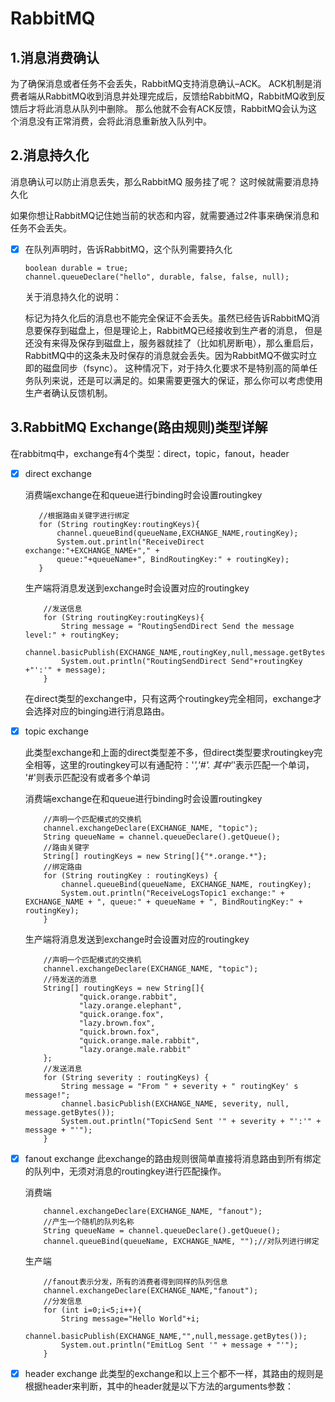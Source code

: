
# RabbitMQ 

## 1.消息消费确认

 为了确保消息或者任务不会丢失，RabbitMQ支持消息确认–ACK。
 ACK机制是消费者端从RabbitMQ收到消息并处理完成后，反馈给RabbitMQ，RabbitMQ收到反馈后才将此消息从队列中删除。
 那么他就不会有ACK反馈，RabbitMQ会认为这个消息没有正常消费，会将此消息重新放入队列中。
 
 
## 2.消息持久化 

 消息确认可以防止消息丢失，那么RabbitMQ 服务挂了呢？
 这时候就需要消息持久化
 
 如果你想让RabbitMQ记住她当前的状态和内容，就需要通过2件事来确保消息和任务不会丢失。 
 
 - [x] 在队列声明时，告诉RabbitMQ，这个队列需要持久化
 
   ```
   boolean durable = true;
   channel.queueDeclare("hello", durable, false, false, null);
   ```
  
     关于消息持久化的说明： 
     
     标记为持久化后的消息也不能完全保证不会丢失。虽然已经告诉RabbitMQ消息要保存到磁盘上，但是理论上，RabbitMQ已经接收到生产者的消息，
     但是还没有来得及保存到磁盘上，服务器就挂了（比如机房断电），那么重启后，RabbitMQ中的这条未及时保存的消息就会丢失。因为RabbitMQ不做实时立即的磁盘同步（fsync）。
     这种情况下，对于持久化要求不是特别高的简单任务队列来说，还是可以满足的。如果需要更强大的保证，那么你可以考虑使用生产者确认反馈机制。
     
## 3.RabbitMQ Exchange(路由规则)类型详解
 在rabbitmq中，exchange有4个类型：direct，topic，fanout，header     
 - [x] direct exchange  
 
    消费端exchange在和queue进行binding时会设置routingkey
    ```
       //根据路由关键字进行绑定
       for (String routingKey:routingKeys){
           channel.queueBind(queueName,EXCHANGE_NAME,routingKey);
           System.out.println("ReceiveDirect exchange:"+EXCHANGE_NAME+"," +
           queue:"+queueName+", BindRoutingKey:" + routingKey);
       }
    ```  
   生产端将消息发送到exchange时会设置对应的routingkey      
   
    ```
        //发送信息
        for (String routingKey:routingKeys){
            String message = "RoutingSendDirect Send the message level:" + routingKey;
            channel.basicPublish(EXCHANGE_NAME,routingKey,null,message.getBytes());
            System.out.println("RoutingSendDirect Send"+routingKey +"':'" + message);
        }
    ```            
     在direct类型的exchange中，只有这两个routingkey完全相同，exchange才会选择对应的binging进行消息路由。
     
- [x] topic exchange
   
   此类型exchange和上面的direct类型差不多，但direct类型要求routingkey完全相等，这里的routingkey可以有通配符：'*','#'.
   其中'*'表示匹配一个单词， '#'则表示匹配没有或者多个单词
   
   消费端exchange在和queue进行binding时会设置routingkey
   ```
       //声明一个匹配模式的交换机
       channel.exchangeDeclare(EXCHANGE_NAME, "topic");
       String queueName = channel.queueDeclare().getQueue();
       //路由关键字
       String[] routingKeys = new String[]{"*.orange.*"};
       //绑定路由
       for (String routingKey : routingKeys) {
           channel.queueBind(queueName, EXCHANGE_NAME, routingKey);
           System.out.println("ReceiveLogsTopic1 exchange:" + EXCHANGE_NAME + ", queue:" + queueName + ", BindRoutingKey:" + routingKey);
       }
    ```
    生产端将消息发送到exchange时会设置对应的routingkey  
    ```
        //声明一个匹配模式的交换机
        channel.exchangeDeclare(EXCHANGE_NAME, "topic");
        //待发送的消息
        String[] routingKeys = new String[]{
                "quick.orange.rabbit",
                "lazy.orange.elephant",
                "quick.orange.fox",
                "lazy.brown.fox",
                "quick.brown.fox",
                "quick.orange.male.rabbit",
                "lazy.orange.male.rabbit"
        };
        //发送消息
        for (String severity : routingKeys) {
            String message = "From " + severity + " routingKey' s message!";
            channel.basicPublish(EXCHANGE_NAME, severity, null, message.getBytes());
            System.out.println("TopicSend Sent '" + severity + "':'" + message + "'");
        }
    ``` 
    
- [x]  fanout exchange
   此exchange的路由规则很简单直接将消息路由到所有绑定的队列中，无须对消息的routingkey进行匹配操作。
   
   消费端  
   ```
       channel.exchangeDeclare(EXCHANGE_NAME, "fanout");
       //产生一个随机的队列名称
       String queueName = channel.queueDeclare().getQueue();
       channel.queueBind(queueName, EXCHANGE_NAME, "");//对队列进行绑定
   ```  
   生产端
   ```
       //fanout表示分发，所有的消费者得到同样的队列信息
       channel.exchangeDeclare(EXCHANGE_NAME,"fanout");
       //分发信息
       for (int i=0;i<5;i++){
           String message="Hello World"+i;
           channel.basicPublish(EXCHANGE_NAME,"",null,message.getBytes());
           System.out.println("EmitLog Sent '" + message + "'");
       }
   ```
- [x] header exchange
  此类型的exchange和以上三个都不一样，其路由的规则是根据header来判断，其中的header就是以下方法的arguments参数：






